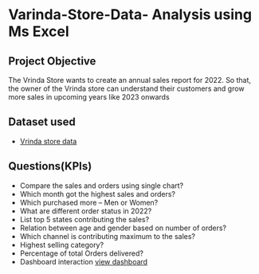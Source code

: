 # Varinda-Store-Data- Analysis using Ms Excel
## Project Objective 
The Vrinda Store wants to create an annual sales report for 2022. So that, the owner of the Vrinda store can understand their customers and grow more sales in upcoming years like 2023 onwards 
## Dataset used 
- <a href ="https://github.com/kritypandey/Vrinda-Store-analysis/blob/main/Vrinda%20Store%20Data%20Analysis.xlsx">Vrinda store data</a>

##  Questions(KPIs)
- Compare the sales and orders using single chart? 
- Which month got the highest sales and orders?
- Which purchased more – Men or Women?
- What are different order status in 2022? 
- List top 5 states contributing the sales?
- Relation between age and gender based on number of orders?
-  Which channel is contributing maximum to the sales?
- Highest selling category?
- Percentage of total Orders delivered?
- Dashboard interaction <a href = "https://github.com/kritypandey/Vrinda-Store-analysis/blob/main/Dashboard(KPIs)%20image.png">view dashboard</a>
